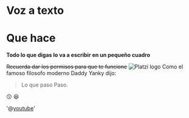 # Voz a texto
# Que hace

**Todo lo que digas lo va a escribir en un pequeño cuadro**

~~Recuerda dar los permisos para que te funcione~~
![Platzi logo]( https://static.platzi.com/static/css/logo.a76b2a87162b3b46529c30d1cb91ccc6.png)
Como el famoso filosofo moderno Daddy Yanky dijo:
> Lo que paso
> Paso.
> 
:kissing:
:laughing:

'@[youtube]( m_lEJyoWafo|https://www.youtube.com/watch?v=m_lEJyoWafo)'
